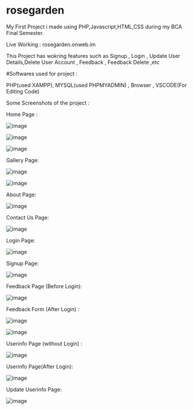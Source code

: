# rosegarden
My First Project i made using PHP,Javascript,HTML,CSS during my BCA Final Semester.

Live Working : rosegarden.onweb.im

This Project has wokring features such as Signup , Login , Update User Details,Delete User Account , Feedback , Feedback Delete ,etc

#Softwares used for project :

PHP(used XAMPP), MYSQL(used PHPMYADMIN) , Browser , VSCODE(For Editing Code)


Some Screenshots of the project :

Home Page :

![image](https://user-images.githubusercontent.com/123811704/236449618-99658bee-e5dc-4121-bb17-f1e53cfaf5f7.png)

![image](https://user-images.githubusercontent.com/123811704/236449723-a659d624-d597-4c26-8065-ab9775256a1a.png)

![image](https://user-images.githubusercontent.com/123811704/236449771-c6b9a607-09ed-4ed0-a999-29107f382e71.png)


Gallery Page:

![image](https://user-images.githubusercontent.com/123811704/236449878-978f6d49-b095-4422-807c-5cdc333ef744.png)

![image](https://user-images.githubusercontent.com/123811704/236450899-d05f5354-e198-4f00-8b32-97d1968b8716.png)


About Page:

![image](https://user-images.githubusercontent.com/123811704/236451987-e4006227-8623-4732-9756-f03806e537ed.png)


Contact Us Page:

![image](https://user-images.githubusercontent.com/123811704/236452078-8dcdc675-c79a-408a-8e73-50c443f0b3c7.png)


Login Page:

![image](https://user-images.githubusercontent.com/123811704/236452217-5a62abfa-0fc0-48ad-8c52-d8d3ddfe9804.png)


Signup Page:

![image](https://user-images.githubusercontent.com/123811704/236452276-a482f4df-f9f7-45dd-84db-e14e32aaf8d9.png)


Feedback Page (Before Login):

![image](https://user-images.githubusercontent.com/123811704/236452152-efab48b0-7f11-4553-baee-6263f024debb.png)


Feedback Form (After Login) :

![image](https://user-images.githubusercontent.com/123811704/236452602-d4650a1a-9f47-434c-8f11-a3b6899a3ac2.png)

![image](https://user-images.githubusercontent.com/123811704/236452768-dfe41970-ec48-48d3-94e4-6c55d16accb2.png)


Userinfo Page (without Login) :

![image](https://user-images.githubusercontent.com/123811704/236452393-5323b58f-8076-4cdf-9fe1-2af634753035.png)


Userinfo Page(After Login):

![image](https://user-images.githubusercontent.com/123811704/236452854-86cac61d-9723-4128-aa36-3999e1ea4032.png)


Update Userinfo Page:

![image](https://user-images.githubusercontent.com/123811704/236453020-63ea699c-bf0a-4b5a-b3f9-ce094d1e762d.png)



